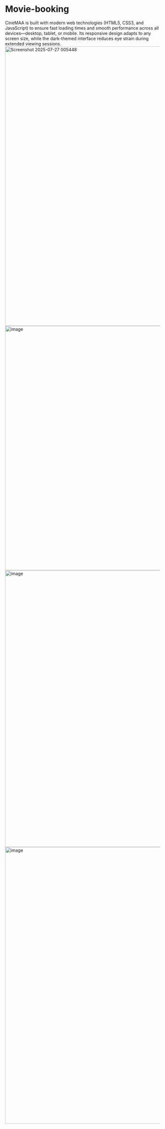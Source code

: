# Movie-booking
CineMAA is built with modern web technologies (HTML5, CSS3, and JavaScript) to ensure fast loading times and smooth performance across all devices—desktop, tablet, or mobile. Its responsive design adapts to any screen size, while the dark-themed interface reduces eye strain during extended viewing sessions.
<img width="1901" height="906" alt="Screenshot 2025-07-27 005448" src="https://github.com/user-attachments/assets/5e6c035c-5ede-4c8f-9170-0c0313476851" />
<img width="1822" height="792" alt="image" src="https://github.com/user-attachments/assets/c0773316-69ff-49b8-8638-67f4dae8a971" />
<img width="1863" height="897" alt="image" src="https://github.com/user-attachments/assets/9d94a102-2a9b-408e-8ccc-8c9d00a36609" />
<img width="1886" height="897" alt="image" src="https://github.com/user-attachments/assets/5c7d5b03-3377-43f9-a9cb-b195f8e154c0" />

